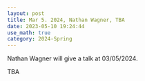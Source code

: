 ```yaml
---
layout: post
title: Mar 5. 2024, Nathan Wagner, TBA
date: 2023-05-10 19:24:44
use_math: true
category: 2024-Spring
---
```

Nathan Wagner will give a talk at 03/05/2024.

TBA
